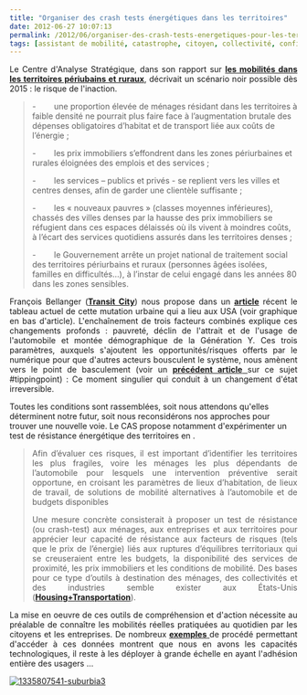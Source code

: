 ```yaml
---
title: "Organiser des crash tests énergétiques dans les territoires"
date: 2012-06-27 10:07:13
permalink: /2012/06/organiser-des-crash-tests-energetiques-pour-les-territoires.html
tags: [assistant de mobilité, catastrophe, citoyen, collectivité, confiance, donnée data, données réelles, intelligence collective, management de la mobilité, Précarité, transition générationnelle]
---
```


<p style="text-align: justify">Le Centre d'Analyse Stratégique, dans son rapport sur <a href="http://www.strategie.gouv.fr/content/rapport-les-nouvelles-mobilites-dans-les-territoires-periurbains-et-ruraux" target="_blank"><strong>les mobilités dans les territoires périubains et ruraux</strong></a>, décrivait un scénario noir possible dès 2015 : le risque de l'inaction.</p> <blockquote> <p>-        une proportion élevée de ménages résidant dans les territoires à faible densité ne pourrait plus faire face à l’augmentation brutale des dépenses obligatoires d’habitat et de transport liée aux coûts de l’énergie ; </p> <p>-        les prix immobiliers s’effondrent dans les zones périurbaines et rurales éloignées des emplois et des services ;</p> <p>-        les services – publics et privés - se replient vers les villes et centres denses, afin de garder une clientèle suffisante ;</p> <p>-        les « nouveaux pauvres » (classes moyennes inférieures), chassés des villes denses par la hausse des prix immobiliers se réfugient dans ces espaces délaissés où ils vivent à moindres coûts, à l’écart des services quotidiens assurés dans les territoires denses ;</p> <p>-        le Gouvernement arrête un projet national de traitement social des territoires périurbains et ruraux (personnes âgées isolées, familles en difficultés…), à l’instar de celui engagé dans les années 80 dans les zones sensibles.</p> </blockquote> <p style="text-align: justify">François Bellanger (<a href="http://transit-city.blogspot.fr/" target="_blank"><strong>Transit City</strong></a>) nous propose dans un <a href="http://transit-city.blogspot.fr/2012/06/la-revolution-urbaine-americaine-en.html" target="_blank"><strong>article</strong></a> récent le tableau actuel de cette mutation urbaine qui a lieu aux USA (voir graphique en bas d'article). L'enchaînement de trois facteurs combinés explique ces changements profonds : pauvreté, déclin de l'attrait et de l'usage de l'automobile et montée démographique de la Génération Y. Ces trois paramètres, auxquels s'ajoutent les opportunités/risques offerts par le numérique pour que d'autres acteurs bousculent le système, nous amènent vers le point de basculement (voir un <a href="https://gabrielplassat.github.io/transportsdufutur/2012/01/le-point-de-basculement-automobile-siege-mobile-20-tippingpoint.html" target="_blank"><strong>précédent article</strong> </a>sur ce sujet #tippingpoint) : Ce moment singulier qui conduit à un changement d'état irreversible.</p>   <!--more-->  Toutes les conditions sont rassemblées, soit nous attendons qu'elles déterminent notre futur, soit nous reconsidérons nos approches pour trouver une nouvelle voie. Le CAS propose notamment d'expérimenter un test de résistance énergétique des territoires en . <blockquote> <p style="text-align: justify">Afin d’évaluer ces risques, il est important d’identifier les  territoires les plus fragiles, voire les ménages les plus dépendants de  l’automobile pour lesquels une intervention préventive serait opportune,  en croisant les paramètres de lieux d’habitation, de lieux de travail,  de solutions de mobilité alternatives à l’automobile et de budgets  disponibles</p> <p style="text-align: justify">Une mesure concrète consisterait à proposer un test de résistance (ou  crash-test) aux ménages, aux entreprises et aux territoires pour  apprécier leur capacité de résistance aux facteurs de risques (tels que  le prix de l’énergie) liés aux ruptures d’équilibres territoriaux qui se  creuseraient entre les budgets, la disponibilité des services de  proximité, les prix immobiliers et les conditions de mobilité. Des bases pour ce type  d’outils à destination des ménages, des collectivités et des industries  semble exister aux États-Unis (<a href="http://htaindex.cnt.org/" target="_blank"><strong>Housing+Transportation</strong></a>).</p> </blockquote> <p style="text-align: justify">La mise en oeuvre de ces outils de compréhension et d'action nécessite au préalable de connaître les mobilités réelles pratiquées au quotidien par les citoyens et les entreprises. De nombreux <a href="https://gabrielplassat.github.io/transportsdufutur/2012/06/les-donnees-peuvent-changer-nos-pratiques-et-notre-rapport-aux-autres.html" target="_blank"><strong>exemples</strong> </a>de procédé permettant d'accéder à ces données montrent que nous en avons les capacités technologiques, il reste à les déployer à grande échelle en ayant l'adhésion entière des usagers ...</p> <p style="text-align: justify"><a class="asset-img-link" href="https://gabrielplassat.github.io/transportsdufutur/wp-content/uploads/sites/6/old/6a0120a66d2ad4970b017615dca9ae970c-pi.jpg"><img alt="1335807541-suburbia3" class="asset  asset-image at-xid-6a0120a66d2ad4970b017615dca9ae970c" src="/wp-content/uploads/sites/6/old/6a0120a66d2ad4970b017615dca9ae970c-500wi.jpg" style="margin-left: auto;margin-right: auto" title="1335807541-suburbia3" /></a><br /><br /></p>
